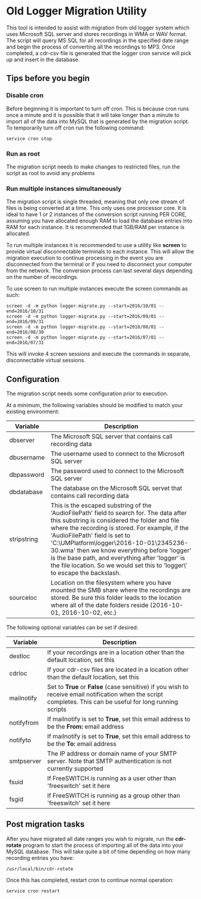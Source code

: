 # Old Logger Migration Utility

This tool is intended to assist with migration from old logger system which uses Microsoft SQL server and stores recordings in WMA or WAV format. The script will query MS SQL for all recordings in the specified date range and begin the process of converting all the recordings to MP3. Once completed, a cdr-csv file is generated that the logger cron service will pick up and insert in the database.

## Tips before you begin

### Disable cron

Before beginning it is important to turn off cron. This is because cron runs once a minute and it is possible that it will take longer than a minute to import all of the data into MySQL that is generated by the migration script. To temporarily turn off cron run the following command:

`service cron stop`

### Run as root

The migration script needs to make changes to restricted files, run the script as root to avoid any problems

### Run multiple instances simultaneously

The migration script is single threaded, meaning that only one stream of files is being converted at a time. This only uses one processor core. It is ideal to have 1 or 2 instances of the conversion script running PER CORE, assuming you have allocated enough RAM to load the database entries into RAM for each instance. It is recommended that 1GB/RAM per instance is allocated.

To run multiple instances it is recommended to use a utility like **screen** to provide virtual disconnectable terminals to each instance. This will allow the migration execution to continue processing in the event you are disconnected from the terminal or if you need to disconnect your computer from the network. The conversion process can last several days depending on the number of recordings.

To use screen to run multiple instances execute the screen commands as such:

    screen -d -m python logger-migrate.py --start=2016/10/01 --end=2016/10/31
    screen -d -m python logger-migrate.py --start=2016/09/01 --end=2016/09/31
    screen -d -m python logger-migrate.py --start=2016/08/01 --end=2016/08/30
    screen -d -m python logger-migrate.py --start=2016/07/01 --end=2016/07/31

This will invoke 4 screen sessions and execute the commands in separate, disconnectable virtual sessions. 

## Configuration

The migration script needs some configuration prior to execution.

At a minimum, the following variables should be modified to match your existing environment:

Variable | Description
--- | ---
dbserver | The Microsoft SQL server that contains call recording data
dbusername | The username used to connect to the Microsoft SQL server
dbpassword | The password used to connect to the Microsoft SQL server
dbdatabase | The database on the Microsoft SQL servet that contains call recording data
stripstring | This is the escaped substring of the 'AudioFilePath' field to search for. The data after this substring is considered the folder and file where the recording is stored. For example, if the 'AudioFilePath' field is set to 'C:\UMPlatform\logger\2016-10-01\2345236-30.wma' then we know everything before 'logger\' is the base path, and everything after 'logger\' is the file location. So we would set this to 'logger\\' to escape the backslash.
sourceloc | Location on the filesystem where you have mounted the SMB share where the recordings are stored. Be sure this folder leads to the location where all of the date folders reside (2016-10-01, 2016-10-02, etc.)

The following optional variables can be set if desired:

Variable | Description
--- | ---
destloc | If your recordings are in a location other than the default location, set this
cdrloc | If your cdr-csv files are located in a location other than the default location, set this
mailnotify | Set to **True** or **False** (case sensitive) if you wish to receive email notification when the script completes. This can be useful for long running scripts
notifyfrom | If mailnotify is set to **True**, set this email address to be the **From:** email address
notifyto | If mailnotify is set to **True**, set this email address to be the **To:** email address
smtpserver | The IP address or domain name of your SMTP server. Note that SMTP authentication is not currently supported
fsuid | If FreeSWITCH is running as a user other than 'freeswitch' set it here
fsgid | If FreeSWITCH is running as a group other than 'freeswitch' set it here

## Post migration tasks

After you have migrated all date ranges you wish to migrate, run the **cdr-rotate** program to start the process of importing all of the data into your MySQL database. This will take quite a bit of time depending on how many recording entries you have:

`/usr/local/bin/cdr-rotate`

Once this has completed, restart cron to continue normal operation:

`service cron restart`

